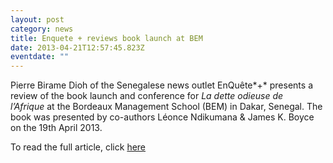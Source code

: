 ```yaml
---
layout: post
category: news
title: Enquete + reviews book launch at BEM
date: 2013-04-21T12:57:45.823Z
eventdate: ""
---
```

Pierre Birame Dioh of the Senegalese news outlet EnQuête*+* presents a review of the book launch and conference for *La dette odieuse de l’Afrique* at the Bordeaux Management School (BEM) in Dakar, Senegal. The book was presented by co-authors Léonce Ndikumana & James K. Boyce on the 19th April 2013.

To read the full article, click [here](http://www.enqueteplus.com/content/dette-africaine-odieuse-%C3%A0-pr%C3%A8s-de-60-selon-deux-%C3%A9conomistes "enqueteplus")